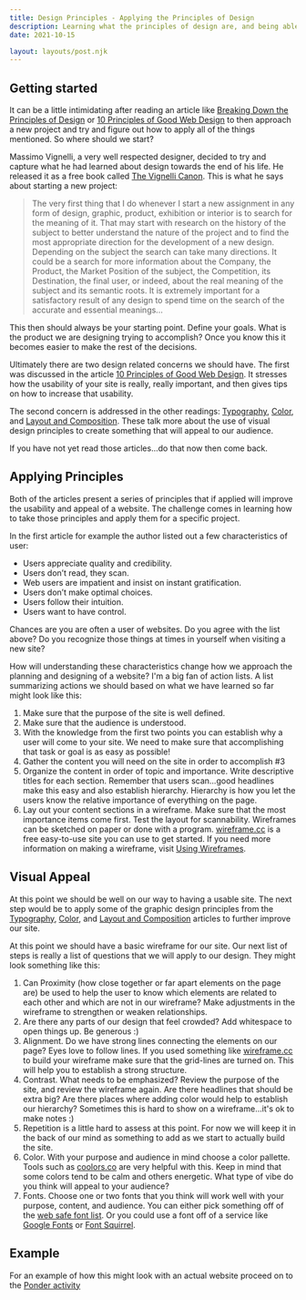 ```yaml
---
title: Design Principles - Applying the Principles of Design
description: Learning what the principles of design are, and being able to effectively use them are very different things.
date: 2021-10-15

layout: layouts/post.njk
---
```


## Getting started

It can be a little intimidating after reading an article like [Breaking Down the Principles of Design](https://www.toptal.com/designers/gui/principles-of-design-infographic) or [10 Principles of Good Web Design](https://www.smashingmagazine.com/2008/01/10-principles-of-effective-web-design/) to then approach a new project and try and figure out how to apply all of the things mentioned. So where should we start?

Massimo Vignelli, a very well respected designer, decided to try and capture what he had learned about design towards the end of his life. He released it as a free book called [The Vignelli Canon](../../../img/VignelliCanon.pdf). This is what he says about starting a new project:

> The very first thing that I do whenever I start a new assignment in any form of design, graphic, product, exhibition or interior is to search for the meaning of it. That may start with research on the history of the subject to better understand the nature of the project and to find the most appropriate direction for the development of a new design.
> Depending on the subject the search can take many directions. It could be a search for more information about the Company, the Product, the Market Position of the subject, the Competition, its Destination, the final user, or indeed, about the real meaning of the subject and its semantic roots.
> It is extremely important for a satisfactory result of any design to spend time on the search of the accurate and essential meanings...

This then should always be your starting point. Define your goals. What is the product we are designing trying to accomplish? Once you know this it becomes easier to make the rest of the decisions.

Ultimately there are two design related concerns we should have. The first was discussed in the article [10 Principles of Good Web Design](https://www.smashingmagazine.com/2008/01/10-principles-of-effective-web-design/). It stresses how the usability of your site is really, really important, and then gives tips on how to increase that usability.

The second concern is addressed in the other readings: [Typography](https://edu.gcfglobal.org/en/beginning-graphic-design/typography/1/), [Color](https://edu.gcfglobal.org/en/beginning-graphic-design/color/1/), and [Layout and Composition](https://edu.gcfglobal.org/en/beginning-graphic-design/layout-and-composition/1/). These talk more about the use of visual design principles to create something that will appeal to our audience.

If you have not yet read those articles...do that now then come back.

## Applying Principles

Both of the articles present a series of principles that if applied will improve the usability and appeal of a website. The challenge comes in learning how to take those principles and apply them for a specific project.

In the first article for example the author listed out a few characteristics of user:

- Users appreciate quality and credibility.
- Users don’t read, they scan.
- Web users are impatient and insist on instant gratification.
- Users don’t make optimal choices.
- Users follow their intuition.
- Users want to have control.

Chances are you are often a user of websites. Do you agree with the list above? Do you recognize those things at times in yourself when visiting a new site?

How will understanding these characteristics change how we approach the planning and designing of a website? I'm a big fan of action lists. A list summarizing actions we should based on what we have learned so far might look like this:

1. Make sure that the purpose of the site is well defined.
2. Make sure that the audience is understood.
3. With the knowledge from the first two points you can establish why a user will come to your site. We need to make sure that accomplishing that task or goal is as easy as possible!
4. Gather the content you will need on the site in order to accomplish #3
5. Organize the content in order of topic and importance. Write descriptive titles for each section. Remember that users scan...good headlines make this easy and also establish hierarchy. Hierarchy is how you let the users know the relative importance of everything on the page.
6. Lay out your content sections in a wireframe. Make sure that the most importance items come first. Test the layout for scannability. Wireframes can be sketched on paper or done with a program. [wireframe.cc](https://wireframe.cc) is a free easy-to-use site you can use to get started. If you need more information on making a wireframe, visit [Using Wireframes](../wireframes/).

## Visual Appeal

At this point we should be well on our way to having a usable site. The next step would be to apply some of the graphic design principles from the [Typography](https://edu.gcfglobal.org/en/beginning-graphic-design/typography/1/), [Color](https://edu.gcfglobal.org/en/beginning-graphic-design/color/1/), and [Layout and Composition](https://edu.gcfglobal.org/en/beginning-graphic-design/layout-and-composition/1/) articles to further improve our site.

At this point we should have a basic wireframe for our site. Our next list of steps is really a list of questions that we will apply to our design. They might look something like this:

1. Can Proximity (how close together or far apart elements on the page are) be used to help the user to know which elements are related to each other and which are not in our wireframe? Make adjustments in the wireframe to strengthen or weaken relationships.
2. Are there any parts of our design that feel crowded? Add whitespace to open things up. Be generous :)
3. Alignment. Do we have strong lines connecting the elements on our page? Eyes love to follow lines. If you used something like [wireframe.cc](https://wireframe.cc) to build your wireframe make sure that the grid-lines are turned on. This will help you to establish a strong structure.
4. Contrast. What needs to be emphasized? Review the purpose of the site, and review the wireframe again. Are there headlines that should be extra big? Are there places where adding color would help to establish our hierarchy? Sometimes this is hard to show on a wireframe...it's ok to make notes :)
5. Repetition is a little hard to assess at this point. For now we will keep it in the back of our mind as something to add as we start to actually build the site.
6. Color. With your purpose and audience in mind choose a color pallette. Tools such as [coolors.co](https://coolors.co) are very helpful with this. Keep in mind that some colors tend to be calm and others energetic. What type of vibe do you think will appeal to your audience?
7. Fonts. Choose one or two fonts that you think will work well with your purpose, content, and audience. You can either pick something off of the [web safe font list](https://blog.hubspot.com/website/web-safe-html-css-fonts). Or you could use a font off of a service like [Google Fonts](https://fonts.google.com) or [Font Squirrel](https://www.fontsquirrel.com).

## Example

For an example of how this might look with an actual website proceed on to the [Ponder activity](../ponder1/)
